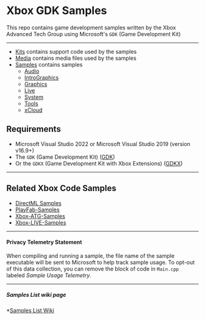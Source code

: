 # **Xbox GDK Samples**

This repo contains game development samples written by the Xbox Advanced Tech Group using Microsoft's ```GDK``` (Game Development Kit)

------------------------------------------------------

* [Kits](/Kits) contains support code used by the samples
* [Media](/Media) contains media files used by the samples
* [Samples](../../wiki/SampleList) contains samples
  * [Audio](../../wiki/SampleList#Audio)
  * [IntroGraphics](../../wiki/SampleList#Intro-Graphics)
  * [Graphics](../../wiki/SampleList#Graphics)
  * [Live](../../wiki/SampleList#Live)
  * [System](../../wiki/SampleList#System)
  * [Tools](../../wiki/SampleList#Tools)
  * [xCloud](../../wiki/SampleList#xCloud)

## Requirements

* Microsoft Visual Studio 2022 or Microsoft Visual Studio 2019 (version v16.9+)
* The ```GDK``` (Game Development Kit) ([GDK](https://aka.ms/gdk))
* Or the ```GDKX``` (Game Development Kit with Xbox Extensions) ([GDKX](https://aka.ms/gdkx))
  
-------------------------------------- 

## Related Xbox Code Samples

* [DirectML Samples](https://github.com/microsoft/DirectML)
* [PlayFab-Samples](https://github.com/PlayFab/PlayFab-Samples)
* [Xbox-ATG-Samples](https://github.com/microsoft/Xbox-ATG-Samples)
* [Xbox-LIVE-Samples](https://github.com/microsoft/xbox-live-samples)

-----------------------------------------------------

#### Privacy Telemetry Statement

When compiling and running a sample, the file name of the sample executable will be sent to Microsoft to help track sample usage. To opt-out of this data collection, you can remove the block of code in ``Main.cpp`` labeled _Sample Usage Telemetry_.

-------------------------------------------

##### Samples List **wiki** page

*[Samples List Wiki](../../wiki/SampleList)
